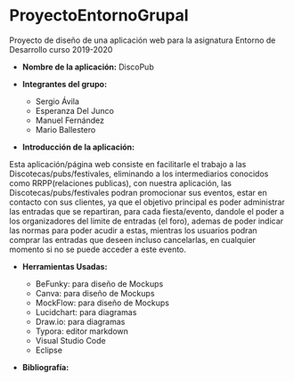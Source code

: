 # ProyectoEntornoGrupal
Proyecto de diseño de una aplicación web para la asignatura Entorno de Desarrollo curso 2019-2020

* **Nombre de la aplicación:** DiscoPub

* **Integrantes del grupo:**
  - Sergio Ávila
  - Esperanza Del Junco
  - Manuel Fernández
  - Mario Ballestero
  
* **Introducción de la aplicación:**

Esta aplicación/página web consiste en facilitarle el trabajo a las Discotecas/pubs/festivales, eliminando a los intermediarios conocidos como RRPP(relaciones publicas), con nuestra aplicación, las Discotecas/pubs/festivales podran promocionar sus eventos, estar en contacto con sus clientes, ya que el objetivo principal es poder administrar las entradas que se repartiran, para cada fiesta/evento, dandole el poder a los organizadores del limite de entradas (el foro), ademas de poder indicar las normas para poder acudir a estas, mientras los usuarios podran comprar las entradas que deseen incluso cancelarlas, en cualquier momento si no se puede acceder a este evento.
* **Herramientas Usadas:**
    - BeFunky: para diseño de Mockups
    - Canva: para diseño de Mockups
    - MockFlow: para diseño de Mockups
    - Lucidchart: para diagramas
    - Draw.io: para diagramas
    - Typora: editor markdown
    - Visual Studio Code
    - Eclipse

* **Bibliografía:**
